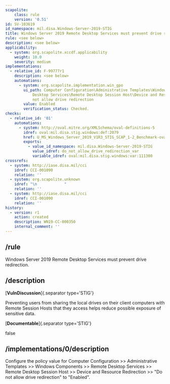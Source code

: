 ```yaml
---
scapolite:
    class: rule
    version: '0.51'
id: SV-103619
id_namespace: mil.disa.Windows-Server-2019-STIG
title: Windows Server 2019 Remote Desktop Services must prevent drive redirection.
rule: <see below>
description: <see below>
applicability:
  - system: org.scapolite.xccdf.applicability
    weight: 10.0
    severity: medium
implementations:
  - relative_id: F-99777r1
    description: <see below>
    automations:
      - system: org.scapolite.implementation.win_gpo
        ui_path: Computer Configuration\Administrative Templates\Windows Components\Remote
            Desktop Services\Remote Desktop Session Host\Device and Resource Redirection\Do
            not allow drive redirection
        value: Enabled
        verification_status: Checked.
checks:
  - relative_id: '01'
    automations:
      - system: http://oval.mitre.org/XMLSchema/oval-definitions-5
        idref: oval:mil.disa.stig.windows:def:2079
        href: U_MS_Windows_Server_2019_V1R3_STIG_SCAP_1-2_Benchmark-oval.xml
        exports:
          - value_id_namespace: mil.disa.Windows-Server-2019-STIG
            value_idref: do_not_allow_drive_redirection_var
            variable_idref: oval:mil.disa.stig.windows:var:111300
crossrefs:
  - system: http://iase.disa.mil/cci
    idref: CCI-001090
    relation: ''
  - system: org.scapolite.unknown
    idref: "\n            "
    relation: ''
  - system: http://iase.disa.mil/cci
    idref: CCI-001090
    relation: ''
history:
  - version: r1
    action: created
    description: WN19-CC-000350
    internal_comment: ''
---
```



## /rule

Windows Server 2019 Remote Desktop Services must prevent drive redirection.

## /description

[**VulnDiscussion**]{.separator type='STIG'}

Preventing users from sharing the local drives on their client computers with Remote Session Hosts that they access helps reduce possible exposure of sensitive data.

[**Documentable**]{.separator type='STIG'}

false

## /implementations/0/description

Configure the policy value for Computer Configuration >> Administrative Templates >> Windows Components >> Remote Desktop Services >> Remote Desktop Session Host >> Device and Resource Redirection >> "Do not allow drive redirection" to "Enabled".

